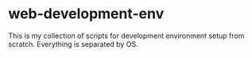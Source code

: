 # web-development-env
This is my collection of scripts for development environment setup from scratch. Everything is separated by OS.
